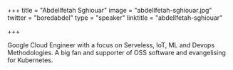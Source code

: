 +++
title = "Abdellfetah Sghiouar"
image = "abdellfetah-sghiouar.jpg"
twitter = "boredabdel"
type = "speaker"
linktitle = "abdellfetah-sghiouar"

+++

Google Cloud Engineer with a focus on Serveless, IoT, ML and Devops Methodologies. A big fan and supporter of OSS software and evangelising for Kubernetes.
